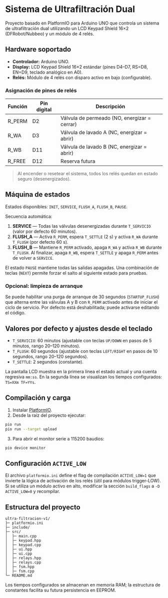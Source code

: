 # Sistema de Ultrafiltración Dual

Proyecto basado en PlatformIO para Arduino UNO que controla un sistema de ultrafiltración dual utilizando un LCD Keypad Shield 16×2 (DFRobot/Nubbeo) y un módulo de 4 relés.

## Hardware soportado

- **Controlador:** Arduino UNO.
- **Display:** LCD Keypad Shield 16×2 estándar (pines D4–D7, RS=D8, EN=D9, teclado analógico en A0).
- **Relés:** Módulo de 4 relés con disparo activo en bajo (configurable).

### Asignación de pines de relés

| Función | Pin digital | Descripción |
| --- | --- | --- |
| R_PERM | D2 | Válvula de permeado (NO, energizar = cerrar) |
| R_WA | D3 | Válvula de lavado A (NC, energizar = abrir) |
| R_WB | D11 | Válvula de lavado B (NC, energizar = abrir) |
| R_FREE | D12 | Reserva futura |

> Al encender o resetear el sistema, todos los relés quedan en estado seguro (desenergizados).

## Máquina de estados

Estados disponibles: `INIT`, `SERVICE`, `FLUSH_A`, `FLUSH_B`, `PAUSE`.

Secuencia automática:

1. **SERVICE** — Todas las válvulas desenergizadas durante `T_SERVICIO` (valor por defecto 60 minutos).
2. **FLUSH_A** — Activa `R_PERM`, espera `T_SETTLE` (2 s) y activa `R_WA` durante `T_FLUSH` (por defecto 60 s).
3. **FLUSH_B** — Mantiene `R_PERM` activado, apaga `R_WA` y activa `R_WB` durante `T_FLUSH`. Al finalizar, apaga `R_WB`, espera `T_SETTLE` y apaga `R_PERM` antes de volver a `SERVICE`.

El estado `PAUSE` mantiene todas las salidas apagadas. Una combinación de teclas (`NEXT`) permite forzar el salto al siguiente estado para pruebas.

### Opcional: limpieza de arranque

Se puede habilitar una purga de arranque de 30 segundos (`STARTUP_FLUSH`) que alterna entre las válvulas A y B con `R_PERM` activado antes de iniciar el ciclo de servicio. Por defecto está deshabilitada; puede activarse editando el código.

## Valores por defecto y ajustes desde el teclado

- `T_SERVICIO`: 60 minutos (ajustable con teclas `UP/DOWN` en pasos de 5 minutos, rango 20–120 minutos).
- `T_FLUSH`: 60 segundos (ajustable con teclas `LEFT/RIGHT` en pasos de 10 segundos, rango 20–120 segundos).
- `T_SETTLE`: 2 segundos (constante).

La pantalla LCD muestra en la primera línea el estado actual y una cuenta regresiva `mm:ss`. En la segunda línea se visualizan los tiempos configurados: `TS=XXm TF=YYs`.

## Compilación y carga

1. Instalar [PlatformIO](https://platformio.org/).
2. Desde la raíz del proyecto ejecutar:

```bash
pio run
pio run --target upload
```

3. Para abrir el monitor serie a 115200 baudios:

```bash
pio device monitor
```

## Configuración `ACTIVE_LOW`

El archivo `platformio.ini` define el flag de compilación `ACTIVE_LOW=1` que invierte la lógica de activación de los relés (útil para módulos trigger-LOW). Si se utiliza un módulo activo en alto, modificar la sección `build_flags` a `-D ACTIVE_LOW=0` y recompilar.

## Estructura del proyecto

```
ultra-filtracion-v1/
├─ platformio.ini
├─ include/
├─ src/
│  ├─ main.cpp
│  ├─ keypad.hpp
│  ├─ keypad.cpp
│  ├─ ui.hpp
│  ├─ ui.cpp
│  ├─ relays.hpp
│  ├─ relays.cpp
│  ├─ fsm.hpp
│  ├─ fsm.cpp
└─ README.md
```

Los tiempos configurados se almacenan en memoria RAM; la estructura de constantes facilita su futura persistencia en EEPROM.
